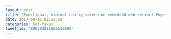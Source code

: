 ```yaml
---
layout: post
title: "Functional, minimal config screen on embedded web server! #myelixirstatis #t1d #nervesproject"
date: 2017-08-12 02:53:59
categories: hot-takes
tweet_id: "896203081062510592"
---
```



<!-- Original tweet: https://twitter.com/i/status/896203081062510592 -->